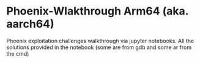 # Phoenix-Wlakthrough Arm64 (aka. aarch64)
Phoenix exploitation challenges walkthrough via jupyter notebooks.
All the solutions provided in the notebook (some are from gdb and some ar from the cmd)
